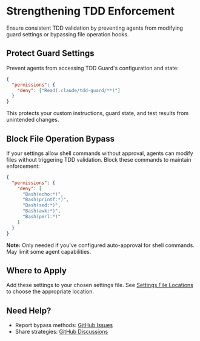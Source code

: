 # Strengthening TDD Enforcement

Ensure consistent TDD validation by preventing agents from modifying guard settings or bypassing file operation hooks.

## Protect Guard Settings

Prevent agents from accessing TDD Guard's configuration and state:

```json
{
  "permissions": {
    "deny": ["Read(.claude/tdd-guard/**)"]
  }
}
```

This protects your custom instructions, guard state, and test results from unintended changes.

## Block File Operation Bypass

If your settings allow shell commands without approval, agents can modify files without triggering TDD validation. Block these commands to maintain enforcement:

```json
{
  "permissions": {
    "deny": [
      "Bash(echo:*)",
      "Bash(printf:*)",
      "Bash(sed:*)",
      "Bash(awk:*)",
      "Bash(perl:*)"
    ]
  }
}
```

**Note:** Only needed if you've configured auto-approval for shell commands. May limit some agent capabilities.

## Where to Apply

Add these settings to your chosen settings file. See [Settings File Locations](configuration.md#settings-file-locations) to choose the appropriate location.

## Need Help?

- Report bypass methods: [GitHub Issues](https://github.com/nizos/tdd-guard/issues)
- Share strategies: [GitHub Discussions](https://github.com/nizos/tdd-guard/discussions)
